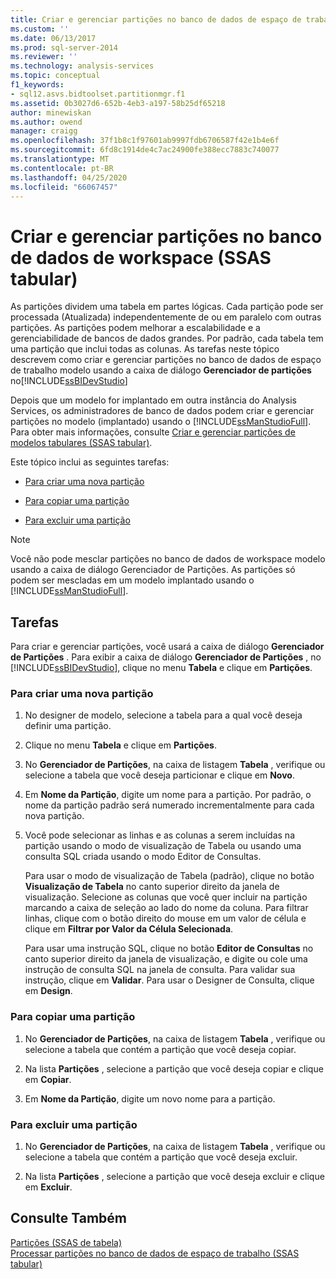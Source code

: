 ```yaml
---
title: Criar e gerenciar partições no banco de dados de espaço de trabalho (SSAS tabular) | Microsoft Docs
ms.custom: ''
ms.date: 06/13/2017
ms.prod: sql-server-2014
ms.reviewer: ''
ms.technology: analysis-services
ms.topic: conceptual
f1_keywords:
- sql12.asvs.bidtoolset.partitionmgr.f1
ms.assetid: 0b3027d6-652b-4eb3-a197-58b25df65218
author: minewiskan
ms.author: owend
manager: craigg
ms.openlocfilehash: 37f1b8c1f97601ab9997fdb6706587f42e1b4e6f
ms.sourcegitcommit: 6fd8c1914de4c7ac24900fe388ecc7883c740077
ms.translationtype: MT
ms.contentlocale: pt-BR
ms.lasthandoff: 04/25/2020
ms.locfileid: "66067457"
---
```

# <a name="create-and-manage-partitions-in-the-workspace-database-ssas-tabular"></a>Criar e gerenciar partições no banco de dados de workspace (SSAS tabular)
  As partições dividem uma tabela em partes lógicas. Cada partição pode ser processada (Atualizada) independentemente de ou em paralelo com outras partições. As partições podem melhorar a escalabilidade e a gerenciabilidade de bancos de dados grandes. Por padrão, cada tabela tem uma partição que inclui todas as colunas. As tarefas neste tópico descrevem como criar e gerenciar partições no banco de dados de espaço de trabalho modelo usando a caixa de diálogo **Gerenciador de partições** no[!INCLUDE[ssBIDevStudio](../../includes/ssbidevstudio-md.md)]  
  
 Depois que um modelo for implantado em outra instância do Analysis Services, os administradores de banco de dados podem criar e gerenciar partições no modelo (implantado) usando o [!INCLUDE[ssManStudioFull](../../includes/ssmanstudiofull-md.md)]. Para obter mais informações, consulte [Criar e gerenciar partições de modelos tabulares &#40;SSAS tabular&#41;](partitions-ssas-tabular.md).  
  
 Este tópico inclui as seguintes tarefas:  
  
-   [Para criar uma nova partição](#bkmk_create_new)  
  
-   [Para copiar uma partição](#bkmk_copy)  
  
-   [Para excluir uma partição](#bkmk_delete)  
  
> [!NOTE]  
>  Você não pode mesclar partições no banco de dados de workspace modelo usando a caixa de diálogo Gerenciador de Partições. As partições só podem ser mescladas em um modelo implantado usando o [!INCLUDE[ssManStudioFull](../../includes/ssmanstudiofull-md.md)].  
  
## <a name="tasks"></a>Tarefas  
 Para criar e gerenciar partições, você usará a caixa de diálogo **Gerenciador de Partições** . Para exibir a caixa de diálogo **Gerenciador de Partições** , no [!INCLUDE[ssBIDevStudio](../../includes/ssbidevstudio-md.md)], clique no menu **Tabela** e clique em **Partições**.  
  
###  <a name="to-create-a-new-partition"></a><a name="bkmk_create_new"></a>Para criar uma nova partição  
  
1.  No designer de modelo, selecione a tabela para a qual você deseja definir uma partição.  
  
2.  Clique no menu **Tabela** e clique em **Partições**.  
  
3.  No **Gerenciador de Partições**, na caixa de listagem **Tabela** , verifique ou selecione a tabela que você deseja particionar e clique em **Novo**.  
  
4.  Em **Nome da Partição**, digite um nome para a partição. Por padrão, o nome da partição padrão será numerado incrementalmente para cada nova partição.  
  
5.  Você pode selecionar as linhas e as colunas a serem incluídas na partição usando o modo de visualização de Tabela ou usando uma consulta SQL criada usando o modo Editor de Consultas.  
  
     Para usar o modo de visualização de Tabela (padrão), clique no botão **Visualização de Tabela** no canto superior direito da janela de visualização. Selecione as colunas que você quer incluir na partição marcando a caixa de seleção ao lado do nome da coluna. Para filtrar linhas, clique com o botão direito do mouse em um valor de célula e clique em **Filtrar por Valor da Célula Selecionada**.  
  
     Para usar uma instrução SQL, clique no botão **Editor de Consultas** no canto superior direito da janela de visualização, e digite ou cole uma instrução de consulta SQL na janela de consulta. Para validar sua instrução, clique em **Validar**. Para usar o Designer de Consulta, clique em **Design**.  
  
###  <a name="to-copy-a-partition"></a><a name="bkmk_copy"></a> Para copiar uma partição  
  
1.  No **Gerenciador de Partições**, na caixa de listagem **Tabela** , verifique ou selecione a tabela que contém a partição que você deseja copiar.  
  
2.  Na lista **Partições** , selecione a partição que você deseja copiar e clique em **Copiar**.  
  
3.  Em **Nome da Partição**, digite um novo nome para a partição.  
  
###  <a name="to-delete-a-partition"></a><a name="bkmk_delete"></a> Para excluir uma partição  
  
1.  No **Gerenciador de Partições**, na caixa de listagem **Tabela** , verifique ou selecione a tabela que contém a partição que você deseja excluir.  
  
2.  Na lista **Partições** , selecione a partição que você deseja excluir e clique em **Excluir**.  
  
## <a name="see-also"></a>Consulte Também  
 [Partições &#40;SSAS de tabela&#41;](partitions-ssas-tabular.md)   
 [Processar partições no banco de dados de espaço de trabalho &#40;SSAS tabular&#41;](process-partitions-in-the-workspace-database-ssas-tabular.md)  
  
  
